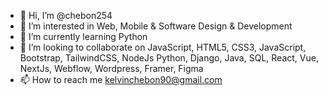 - 👋 Hi, I’m @chebon254
- 👀 I’m interested in Web, Mobile & Software Design & Development
- 🌱 I’m currently learning Python
- 💞️ I’m looking to collaborate on JavaScript, HTML5, CSS3, JavaScript, Bootstrap, TailwindCSS, NodeJs Python, Django, Java, SQL, React, Vue, NextJs, Webflow, Wordpress, Framer, Figma
- 📫 How to reach me kelvinchebon90@gmail.com

